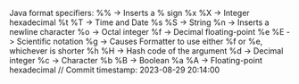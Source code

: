 Java format specifiers:
%% ->	Inserts a % sign
%x %X -> 	Integer hexadecimal
%t %T ->	Time and Date
%s %S ->	String
%n ->	Inserts a newline character
%o ->	Octal integer
%f ->	Decimal floating-point
%e %E ->	Scientific notation
%g ->	Causes Formatter to use either %f or %e, whichever is shorter
%h %H -> Hash code of the argument
%d	-> Decimal integer
%c	-> Character
%b %B -> Boolean
%a %A -> Floating-point hexadecimal
// Commit timestamp: 2023-08-29 20:14:00